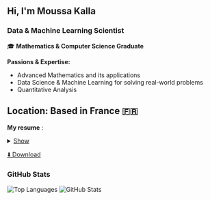 ## Hi, I'm Moussa Kalla 

### **Data & Machine Learning Scientist**

🎓 **Mathematics & Computer Science Graduate** 

**Passions & Expertise:**  
- Advanced Mathematics and its applications  
- Data Science & Machine Learning for solving real-world problems  
- Quantitative Analysis 

**Location:** Based in France 🇫🇷  
--
**My resume** :  
<details>
  <summary><a href="#">Show</a></summary>

  ![Mon CV](https://github.com/Moussa-Kalla/Mes-CVs/blob/main/assets/Mon_CV.png?raw=true)

</details> 

[⬇️ Download](https://github.com/Moussa-Kalla/Mes-CVs/raw/main/Mon_CV.pdf)

### **GitHub Stats**

<div>
  <img height="200em" src="https://github-readme-stats.vercel.app/api/top-langs/?username=Moussa-Kalla&layout=compact&langs_count=7&border_color=22272e&bg_color=22272e&title_color=8f989f&text_color=8f989f&icon_color=b55c5e" alt="Top Languages"/>
  <img height="200em" src="https://github-readme-stats.vercel.app/api?username=Moussa-Kalla&show_icons=true&border_color=22272e&bg_color=22272e&title_color=8f989f&icon_color=b55c5e&text_color=8f989f&include_all_commits=true&count_private=true" alt="GitHub Stats"/>
</div>
